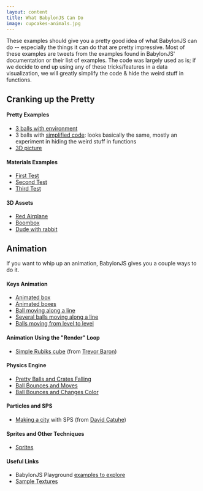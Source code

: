 ```yaml
---
layout: content
title: What BabylonJS Can Do
image: cupcakes-animals.jpg
---
```

<p>These examples should give you a pretty good idea of what BabylonJS can do -- especially the things it can do that are pretty impressive. Most of these examples are tweets from the examples found in BabylonJS' documentation or their list of examples. The code was largely used as is; if we decide to end up using any of these tricks/features in a data visualization, we will greatly simplify the code & hide the weird stuff in functions.</p>

<h2>Cranking up the Pretty</h2>

<h4>Pretty Examples</h4>
<ul>
<li> <a href="pretty/three-balls-on-environment.html">3 balls with environment</a></li>
<li> 3 balls with <a href="pretty/three-balls-simple.html">simplified code</a>: looks basically the same, mostly an experiment in hiding the weird stuff  in functions</li>
<li> <a href="pretty/3d-camera.html">3D picture</a></li>
</ul>

<h4>Materials Examples</h4>
<ul>
<li> <a href="pretty/materials-test1.html">First Test</a></li>
<li> <a href="pretty/materials-test2.html">Second Test</a></li>
<li> <a href="pretty/materials-test3.html">Third Test</a></li>

</ul>

<h4>3D Assets</h4>
<ul>
<li> <a href="glft/red-airplane.html">Red Airplane</a> </li>
<li> <a href="glft/boombox.html">Boombox</a> </li>
<li> <a href="animation-other/dude-rabbit.html">Dude with rabbit</a></li>
</ul>

<!-- <li> <a href="glft/">
<li> <a href="glft/"> -->


<h2>Animation</h2>

<p>If you want to whip up an animation, BabylonJS gives you a couple ways to do it.</p>

<h4>Keys Animation</h4>
<ul>
<li> <a href="animation-keys/box.html">Animated box</a></li>
<li> <a href="animation-keys/boxes.html">Animated boxes</a></li>
<li> <a href="animation-keys/ball-xy.html">Ball moving along a line</a></li>
<li> <a href="animation-keys/balls-xy.html">Several balls moving along a line </a></li>
<li> <a href="animation-keys/balls-levels.html">Balls moving from level to level</a></li>
</ul>

<h4>Animation Using the "Render" Loop</h4>
<ul>
<li> <a href="animation-render/rubiks-cube.html">Simple Rubiks cube</a> (from  <a href="https://playground.babylonjs.com/#F7BSJ6#4">Trevor Baron</a>)</li> 
</ul>

<h4>Physics Engine</h4>
<ul>
<li> <a href="physics/pretty-balls-dropping.html">Pretty Balls and Crates Falling</a></li>
<li> <a href="physics/bounce-move.html">Ball Bounces and Moves</a></li>
<li> <a href="physics/bounce-change-color.html">Ball Bounces and Changes Color</a></li>
</ul>

<h4>Particles and SPS</h4>
<ul>
<li> <a href="particles-sps/buildings.html">Making a city</a> with SPS (from <a href="https://playground.babylonjs.com/#2FPT1A#56">David Catuhe</a>) </li>
</ul>

<h4>Sprites and Other Techniques</h4>
<ul>
<li> <a href="animation-other/sprites.html">Sprites</a></li>
</ul>


<h4>Useful Links</h4>
<ul>
<li>BabylonJS Playground <a href="../pages/babylonjs/playground-explore.html">examples to explore</a></li>
 <li><a href="https://github.com/BabylonJS/Babylon.js/tree/master/Playground/textures"> Sample Textures</a></li>
</ul>
